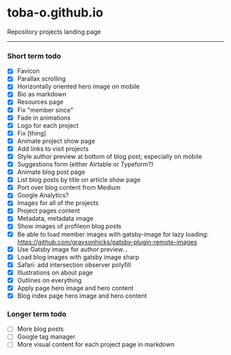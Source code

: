 # toba-o.github.io
Repository projects landing page

---

### Short term todo

- [x] Favicon
- [x] Parallax scrolling
- [x] Horizontally oriented hero image on mobile
- [x] Bio as markdown
- [x] Resources page
- [x] Fix "member since"
- [x] Fade in animations
- [x] Logo for each project
- [x] Fix [thing]
- [x] Animate project show page
- [x] Add links to visit projects
- [x] Style author preview at bottom of blog post; especially on mobile
- [x] Suggestions form (either Airtable or Typeform?)
- [x] Animate blog post page
- [x] List blog posts by title on article show page
- [x] Port over blog content from Medium
- [x] Google Analytics?
- [x] Images for all of the projects
- [x] Project pages content
- [x] Metadata, metadata image
- [x] Show images of profileon blog posts
- [x] Be able to load member images with gatsby-image for lazy loading: https://github.com/graysonhicks/gatsby-plugin-remote-images
- [x] Use Gatsby image for author preview...
- [x] Load blog images with gatsby image sharp
- [x] Safari: add intersection observer polyfill
- [x] Illustrations on about page
- [x] Outlines on everything
- [x] Apply page hero image and hero content
- [x] Blog index page hero image and hero content

### Longer term todo

- [ ] More blog posts
- [ ] Google tag manager
- [ ] More visual content for each project page in markdown
